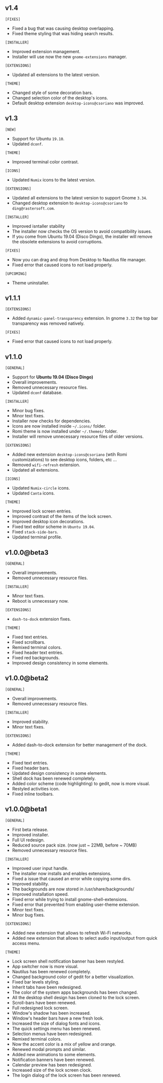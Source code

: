 ## v1.4
`[FIXES]`
- Fixed a bug that was causing desktop overlapping.
- Fixed theme styling that was hiding search results.

`[INSTALLER]`
- Improved extension management.
- Installer will use now the new `gnome-extensions` manager.

`[EXTENSIONS]`
- Updated all extensions to the latest version.

`[THEME]`
- Changed style of some decoration bars.
- Changed selection color of the desktop's icons.
- Default desktop extension `desktop-icons@csoriano` was improved.

## v1.3
`[NEW]`
- Support for Ubuntu `19.10`.
- Updated `dconf`.

`[THEME]`
- Improved terminal color contrast.

`[ICONS]`
- Updated `Numix` icons to the latest version.

`[EXTENSIONS]`
- Updated all extensions to the latest version to support Gnome `3.34`.
- Changed desktop extension to `desktop-icons@csoriano` to `ding@rastersoft.com`.

`[INSTALLER]`
- Improved isntaller stability
- The installer now checks the OS version to avoid compatibility issues.
- If you come from Ubuntu 19.04 (Disco Dingo), the installer will remove the obsolete extensions to avoid corruptions.

`[FIXES]`
- Now you can drag and drop from Desktop to Nautilus file manager.
- Fixed error that caused icons to not load properly.

`[UPCOMING]`
- Theme uninstaller.

## v1.1.1
`[EXTENSIONS]`
- Added `dynamic-panel-transparency` extension. In gnome `3.32` the top bar transparency was removed natively.

`[FIXES]`
- Fixed error that caused icons to not load properly.

## v1.1.0

`[GENERAL]`
- Support for **Ubuntu 19.04 (Disco Dingo)**
- Overall improvements.
- Removed unnecessary resource files.
- Updated `dconf` database.

`[INSTALLER]`
- Minor bug fixes.
- Minor text fixes.
- Installer now checks for dependencies.
- Icons are now installed inside `~/.icons/` folder.
- Romi theme is now installed under `~/.themes/` folder.
- Installer will remove unnecessary resource files of older versions.

`[EXTENSIONS]`
- Added new extension `desktop-icons@csoriano` (wtih Romi customizations) to see desktop icons, folders, etc ...
- Removed `wifi-refresh` extension.
- Updated all extensions.

`[ICONS]`
- Updated `Numix-circle` icons.
- Updated `Canta` icons.

`[THEME]`
- Improved lock screen entries.
- Improved contrast of the items of the lock screen.
- Improved desktop icon decorations.
- Fixed text editor scheme in `Ubuntu 19.04`.
- Fixed `stack-side-bars`.
- Updated terminal profile.

## v1.0.0@beta3

`[GENERAL]`
- Overall improvements.
- Removed unnecessary resource files.

`[INSTALLER]`
- Minor text fixes.
- Reboot is unnecessary now.

`[EXTENSIONS]`
- `dash-to-dock` extension fixes.

`[THEME]`
- Fixed text entries.
- Fixed scrollbars.
- Remixed terminal colors.
- Fixed header text entries.
- Fixed red backgrounds.
- Improved design consistency in some elements.

## v1.0.0@beta2

`[GENERAL]`
- Overall improvements.
- Removed unnecessary resource files.

`[INSTALLER]`
- Improved stability.
- Minor text fixes.

`[EXTENSIONS]`
- Added dash-to-dock extension for better management of the dock.

`[THEME]`
- Fixed text entries.
- Fixed header bars.
- Updated design consistency in some elements.
- Shell dock has been renewed completely.
- Added color scheme (code highlighting) to gedit, now is more visual.
- Restyled activities icon.
- Fixed inline toolbars.

## v1.0.0@beta1

`[GENERAL]`
- First beta release.
- Improved installer.
- Full UI redesign.
- Reduced source pack size. (now just ~ 22MB, before ~ 70MB)
- Removed unnecessary resource files.

`[INSTALLER]`
- Improved user input handle.
- The installer now installs and enables extensions.
- Fixed a issue that caused an error while copying some dirs.
- Improved stability.
- The backgrounds are now stored in /usr/share/backgrounds/
- Improved installation speed.
- Fixed error while trying to install gnome-shell-extensions.
- Fixed error that prevented from enabling user-theme extension.
- Minor text fixes.
- Minor bug fixes.

`[EXTENSIONS]`
- Added new extension that allows to refresh Wi-Fi networks.
- Added new extension that allows to select audio input/output from quick access menu.

`[THEME]`
- Lock screen shell notification banner has been restyled.
- App switcher now is more visual.
- Nautilus has been renewed completely.
- Changed background color of gedit for a better visualization.
- Fixed bar levels styling.
- Inherit tabs have been redesigned.
- The color of the system apps backgrounds has been changed.
- All the desktop shell design has been cloned to the lock screen.
- Scroll-bars have been renewed.
- Full redesigned lock screen.
- Window's shadow has been increased.
- Window's header bars have a new fresh look.
- Increased the size of dialog fonts and icons.
- The quick settings menu has been renewed.
- Selection menus have been redesigned.
- Remixed terminal colors.
- Now the accent color is a mix of yellow and orange.
- Renewed modal prompts and similar.
- Added new animations to some elements.
- Notification banners have been renewed.
- Calendar preview has been redesigned.
- Increased size of the lock screen clock.
- The login dialog of the lock screen has been renewed.
